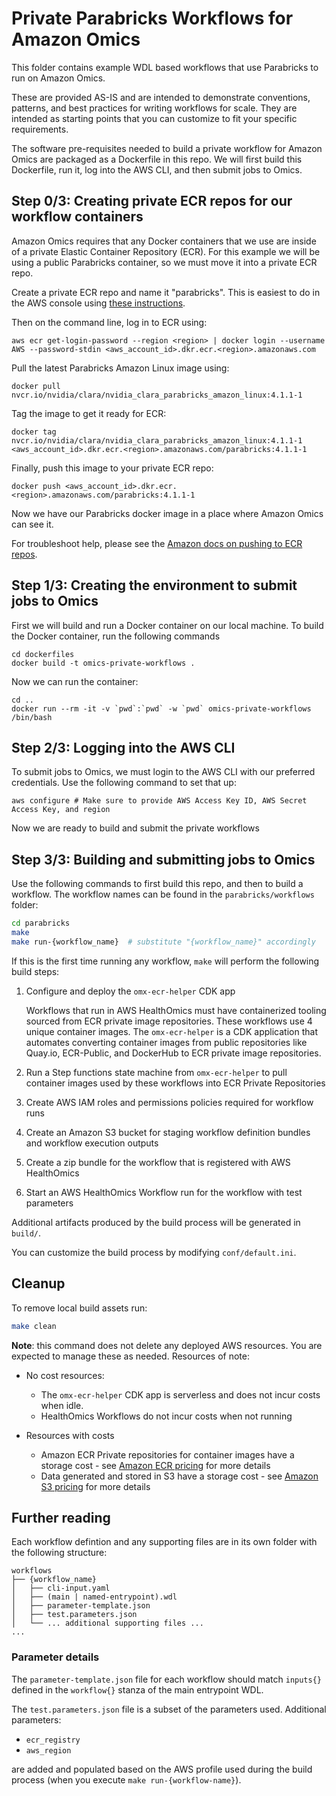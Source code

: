 # Private Parabricks Workflows for Amazon Omics

This folder contains example WDL based workflows that use Parabricks to run on Amazon Omics.

These are provided AS-IS and are intended to demonstrate conventions, patterns, and best practices for writing workflows for scale. They are intended as starting points that you can customize to fit your specific requirements.

The software pre-requisites needed to build a private workflow for Amazon Omics are packaged as a Dockerfile in this repo. We will first build this Dockerfile, run it, log into the AWS CLI, and then submit jobs to Omics. 

## Step 0/3: Creating private ECR repos for our workflow containers

Amazon Omics requires that any Docker containers that we use are inside of a private Elastic Container Repository (ECR). For this example we will be using a public Parabricks container, so we must move it into a private ECR repo. 

Create a private ECR repo and name it "parabricks". This is easiest to do in the AWS console using [these instructions](https://docs.aws.amazon.com/AmazonECR/latest/userguide/repository-create.html).  

Then on the command line, log in to ECR using: 

```
aws ecr get-login-password --region <region> | docker login --username AWS --password-stdin <aws_account_id>.dkr.ecr.<region>.amazonaws.com
```

Pull the latest Parabricks Amazon Linux image using: 

``` 
docker pull nvcr.io/nvidia/clara/nvidia_clara_parabricks_amazon_linux:4.1.1-1
```

Tag the image to get it ready for ECR: 

```
docker tag nvcr.io/nvidia/clara/nvidia_clara_parabricks_amazon_linux:4.1.1-1 <aws_account_id>.dkr.ecr.<region>.amazonaws.com/parabricks:4.1.1-1
```

Finally, push this image to your private ECR repo: 

```
docker push <aws_account_id>.dkr.ecr.<region>.amazonaws.com/parabricks:4.1.1-1
```

Now we have our Parabricks docker image in a place where Amazon Omics can see it. 

For troubleshoot help, please see the [Amazon docs on pushing to ECR repos](https://docs.aws.amazon.com/AmazonECR/latest/userguide/docker-push-ecr-image.html). 

## Step 1/3: Creating the environment to submit jobs to Omics

First we will build and run a Docker container on our local machine. To build the Docker container, run the following commands

```
cd dockerfiles
docker build -t omics-private-workflows . 
```

Now we can run the container: 

```
cd .. 
docker run --rm -it -v `pwd`:`pwd` -w `pwd` omics-private-workflows /bin/bash 
```

## Step 2/3: Logging into the AWS CLI 

To submit jobs to Omics, we must login to the AWS CLI with our preferred credentials. Use the following command to set that up: 

```
aws configure # Make sure to provide AWS Access Key ID, AWS Secret Access Key, and region
```

Now we are ready to build and submit the private workflows 

## Step 3/3: Building and submitting jobs to Omics

Use the following commands to first build this repo, and then to build a workflow. The workflow names can be found in the `parabricks/workflows` folder: 

```bash
cd parabricks
make
make run-{workflow_name}  # substitute "{workflow_name}" accordingly
```

If this is the first time running any workflow, `make` will perform the following build steps: 

1. Configure and deploy the `omx-ecr-helper` CDK app

   Workflows that run in AWS HealthOmics must have containerized tooling sourced from ECR private image repositories. These workflows use 4 unique container images. The `omx-ecr-helper` is a CDK application that automates converting container images from public repositories like Quay.io, ECR-Public, and DockerHub to ECR private image repositories.

2. Run a Step functions state machine from `omx-ecr-helper` to pull container images used by these workflows into ECR Private Repositories
3. Create AWS IAM roles and permissions policies required for workflow runs
4. Create an Amazon S3 bucket for staging workflow definition bundles and workflow execution outputs
5. Create a zip bundle for the workflow that is registered with AWS HealthOmics
6. Start an AWS HealthOmics Workflow run for the workflow with test parameters

Additional artifacts produced by the build process will be generated in `build/`.

You can customize the build process by modifying `conf/default.ini`.

## Cleanup
To remove local build assets run:

```bash
make clean
```

**Note**: this command does not delete any deployed AWS resources. You are expected to manage these as needed. Resources of note:

- No cost resources:
    - The `omx-ecr-helper` CDK app is serverless and does not incur costs when idle.
    - HealthOmics Workflows do not incur costs when not running

- Resources with costs
    - Amazon ECR Private repositories for container images have a storage cost - see [Amazon ECR pricing](https://aws.amazon.com/ecr/pricing/) for more details
    - Data generated and stored in S3 have a storage cost - see [Amazon S3 pricing](https://aws.amazon.com/s3/pricing/) for more details

## Further reading
Each workflow defintion and any supporting files are in its own folder with the following structure:

```text
workflows
├── {workflow_name}
│   ├── cli-input.yaml
│   ├── (main | named-entrypoint).wdl
│   ├── parameter-template.json
│   ├── test.parameters.json
│   └── ... additional supporting files ...
...
```

### Parameter details

The `parameter-template.json` file for each workflow should match `inputs{}` defined in the `workflow{}` stanza of the main entrypoint WDL.

The `test.parameters.json` file is a subset of the parameters used. Additional parameters:

- `ecr_registry`
- `aws_region`

are added and populated based on the AWS profile used during the build process (when you execute `make run-{workflow-name}`).
